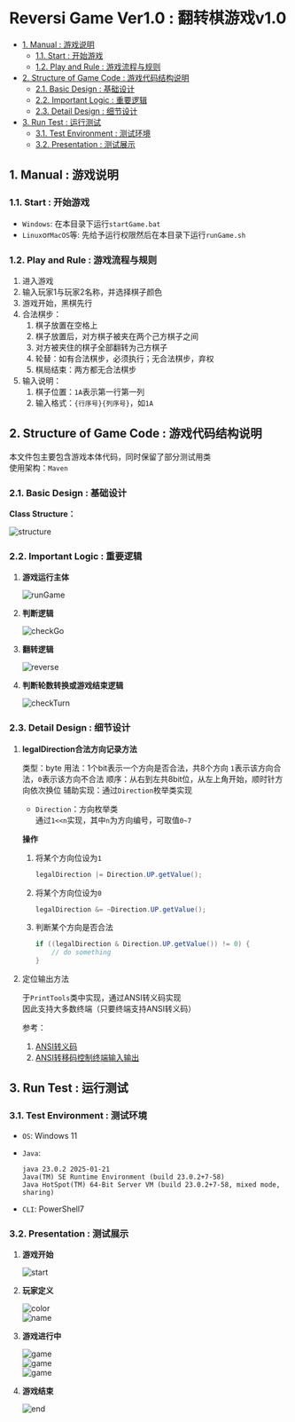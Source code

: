 # Reversi Game Ver1.0 : 翻转棋游戏v1.0

- [1. Manual : 游戏说明](#1-manual--游戏说明)
    - [1.1. Start : 开始游戏](#11-start--开始游戏)
    - [1.2. Play and Rule : 游戏流程与规则](#12-play-and-rule--游戏流程与规则)
- [2. Structure of Game Code : 游戏代码结构说明](#2-structure-of-game-code--游戏代码结构说明)
    - [2.1. Basic Design : 基础设计](#21-basic-design--基础设计)
    - [2.2. Important Logic : 重要逻辑](#22-important-logic--重要逻辑)
    - [2.3. Detail Design : 细节设计](#23-detail-design--细节设计)
- [3. Run Test : 运行测试](#3-run-test--运行测试)
    - [3.1. Test Environment : 测试环境](#31-test-environment--测试环境)
    - [3.2. Presentation : 测试展示](#32-presentation--测试展示)

## 1. Manual : 游戏说明

### 1.1. Start : 开始游戏

- `Windows`: 在本目录下运行`startGame.bat`
- `Linux`or`MacOS`等: 先给予运行权限然后在本目录下运行`runGame.sh`

### 1.2. Play and Rule : 游戏流程与规则

1. 进入游戏
2. 输入玩家1与玩家2名称，并选择棋子颜色
3. 游戏开始，黑棋先行
4. 合法棋步：
    1. 棋子放置在空格上
    2. 棋子放置后，对方棋子被夹在两个己方棋子之间
    3. 对方被夹住的棋子全部翻转为己方棋子
    4. 轮替：如有合法棋步，必须执行；无合法棋步，弃权
    5. 棋局结束：两方都无合法棋步
5. 输入说明：
    1. 棋子位置：`1A`表示第一行第一列
    2. 输入格式：`{行序号}{列序号}`，如`1A`

## 2. Structure of Game Code : 游戏代码结构说明

本文件包主要包含游戏本体代码，同时保留了部分测试用类  
使用架构：`Maven`

### 2.1. Basic Design : 基础设计

**Class Structure：**

![structure](structure.svg)

### 2.2. Important Logic : 重要逻辑

1. **游戏运行主体**

    ![runGame](runGame.svg)

2. **判断逻辑**

    ![checkGo](checkGo.svg)

3. **翻转逻辑**

    ![reverse](reverse.svg)

4. **判断轮数转换或游戏结束逻辑**

    ![checkTurn](checkTurn.svg)

### 2.3. Detail Design : 细节设计

1. **legalDirection合法方向记录方法**

    类型：byte
    用法：1个bit表示一个方向是否合法，共8个方向
        `1`表示该方向合法，`0`表示该方向不合法
    顺序：从右到左共8bit位，从左上角开始，顺时针方向依次换位
    辅助实现：通过`Direction`枚举类实现  

    - `Direction`：方向枚举类  
        通过`1<<n`实现，其中`n`为方向编号，可取值`0~7`  

    **操作**

    1. 将某个方向位设为`1`

        ```java
        legalDirection |= Direction.UP.getValue();
        ```

    2. 将某个方向位设为`0`

        ```java
        legalDirection &= ~Direction.UP.getValue();
        ```

    3. 判断某个方向是否合法

        ```java
        if ((legalDirection & Direction.UP.getValue()) != 0) {
            // do something
        }
        ```

2. 定位输出方法  

    于`PrintTools`类中实现，通过ANSI转义码实现  
    因此支持大多数终端（只要终端支持ANSI转义码）  

    参考：
    1. [ANSI转义码](ttps://learnku.com/articles/26231)
    2. [ANSI转移码控制终端输入输出](https://blog.csdn.net/Blaze_dL/article/details/142767515)

## 3. Run Test : 运行测试

### 3.1. Test Environment : 测试环境

- `OS`: Windows 11
- `Java`:  

    ```shell
    java 23.0.2 2025-01-21
    Java(TM) SE Runtime Environment (build 23.0.2+7-58)
    Java HotSpot(TM) 64-Bit Server VM (build 23.0.2+7-58, mixed mode, sharing)
    ```

- `CLI`: PowerShell7

### 3.2. Presentation : 测试展示

1. **游戏开始**

    ![start](<屏幕截图 2025-02-28 221926.png>)

2. **玩家定义**

    ![color](<屏幕截图 2025-02-28 221941.png>)  
    ![name](<屏幕截图 2025-02-28 221956.png>)  

3. **游戏进行中**

    ![game](<屏幕截图 2025-02-28 222006.png>)  
    ![game](<屏幕截图 2025-02-28 222023.png>)  
    ![game](<屏幕截图 2025-02-28 222035.png>)  

4. **游戏结束**

    ![end](<屏幕截图 2025-02-28 193325.png>)
